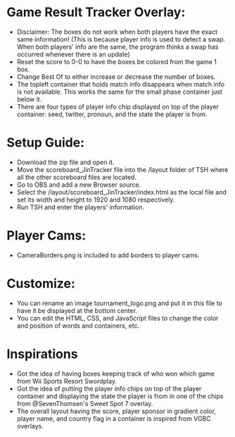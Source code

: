 # Game Result Tracker Overlay:
- Disclaimer:
The boxes do not work when both players have the exact same information! (This is because player info is used to detect a swap. When both players' info are the same, the program thinks a swap has occurred whenever there is an update)
- Reset the score to 0-0 to have the boxes be colored from the game 1 box.
- Change Best Of to either increase or decrease the number of boxes.
- The topleft container that holds match info disappears when match info is not available. This works the same for the small phase container just below it.
- There are four types of player info chip displayed on top of the player container: seed, twitter, pronoun, and the state the player is from.

# Setup Guide:
- Download the zip file and open it.
- Move the scoreboard_JinTracker file into the /layout folder of TSH where all the other scoreboard files are located.
- Go to OBS and add a new Browser source.
- Select the /layout/scoreboard_JinTracker/index.html as the local file and set its width and height to 1920 and 1080 respectively.
- Run TSH and enter the players' information.
  
# Player Cams:
- CameraBorders.png is included to add borders to player cams.

# Customize:
- You can rename an image tournament_logo.png and put it in this file to have it be displayed at the bottom center.
- You can edit the HTML, CSS, and JavaScript files to change the color and position of words and containers, etc.

# Inspirations
- Got the idea of having boxes keeping track of who won which game from Wii Sports Resort Swordplay.
- Got the idea of putting the player info chips on top of the player container and displaying the state the player is from in one of the chips from @SevenThomsen's Sweet Spot 7 overlay.
- The overall layout having the score, player sponsor in gradient color, player name, and country flag in a container is inspired from VGBC overlays.
